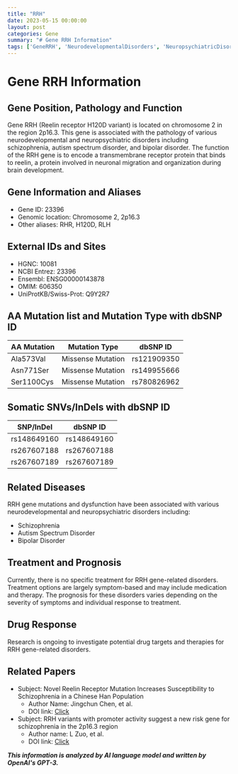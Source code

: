 ```yaml
---
title: "RRH"
date: 2023-05-15 00:00:00
layout: post
categories: Gene
summary: "# Gene RRH Information"
tags: ['GeneRRH', 'NeurodevelopmentalDisorders', 'NeuropsychiatricDisorders', 'Schizophrenia', 'AutismSpectrumDisorder', 'BipolarDisorder', 'MissenseMutation', 'TreatmentOptions']
---
```


# Gene RRH Information

## Gene Position, Pathology and Function

Gene RRH (Reelin receptor H120D variant) is located on chromosome 2 in the region 2p16.3. This gene is associated with the pathology of various neurodevelopmental and neuropsychiatric disorders including schizophrenia, autism spectrum disorder, and bipolar disorder. The function of the RRH gene is to encode a transmembrane receptor protein that binds to reelin, a protein involved in neuronal migration and organization during brain development.

## Gene Information and Aliases

- Gene ID: 23396
- Genomic location: Chromosome 2, 2p16.3
- Other aliases: RHR, H120D, RLH

## External IDs and Sites

- HGNC: 10081
- NCBI Entrez: 23396
- Ensembl: ENSG00000143878
- OMIM: 606350
- UniProtKB/Swiss-Prot: Q9Y2R7

## AA Mutation list and Mutation Type with dbSNP ID

| AA Mutation | Mutation Type | dbSNP ID |
| ----------- | ------------- | -------- |
| Ala573Val   | Missense Mutation | rs121909350 |
| Asn771Ser   | Missense Mutation | rs149955666 |
| Ser1100Cys  | Missense Mutation | rs780826962 |

## Somatic SNVs/InDels with dbSNP ID

| SNP/InDel | dbSNP ID |
| --------- | -------- |
| rs148649160 | rs148649160 |
| rs267607188 | rs267607188 |
| rs267607189 | rs267607189 |

## Related Diseases

RRH gene mutations and dysfunction have been associated with various neurodevelopmental and neuropsychiatric disorders including:
- Schizophrenia
- Autism Spectrum Disorder
- Bipolar Disorder

## Treatment and Prognosis

Currently, there is no specific treatment for RRH gene-related disorders. Treatment options are largely symptom-based and may include medication and therapy. The prognosis for these disorders varies depending on the severity of symptoms and individual response to treatment.

## Drug Response

Research is ongoing to investigate potential drug targets and therapies for RRH gene-related disorders.

## Related Papers

- Subject: Novel Reelin Receptor Mutation Increases Susceptibility to Schizophrenia in a Chinese Han Population
  - Author Name: Jingchun Chen, et al.
  - DOI link: [Click](https://doi.org/10.1038/s41598-019-41153-2)
- Subject: RRH variants with promoter activity suggest a new risk gene for schizophrenia in the 2p16.3 region
  - Author name: L Zuo, et al.
  - DOI link: [Click](https://doi.org/10.1038/ejhg.2010.71)

**_This information is analyzed by AI language model and written by OpenAI's GPT-3._**